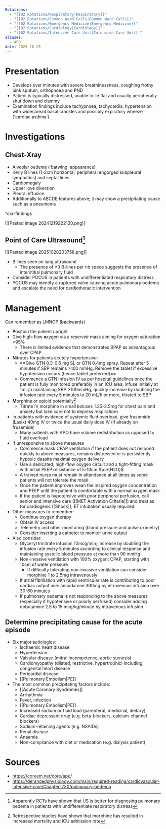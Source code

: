 ```yaml
---
Rotations:
  - "[[02 Rotations/Respiratory|Respiratory]]"
  - "[[02 Rotations/Common Ward Calls|Common Ward Calls]]"
  - "[[02 Rotations/Emergency Medicine|Emergency Medicine]]"
  - "[[02 Rotations/Cardiology|Cardiology]]"
  - "[[02 Rotations/Intensive Care Unit|Intensive Care Unit]]"
aliases:
  - APO
date: 2025-10-28
---
```

# Presentation
- Develops over minutes with severe breathlnessness, coughing frothy pink sputum, orthopnoea and PND
- Patient is typically distressed, unable to lie flat and usually peripherally shut down and clammy
- Examination findings include tachypnoea, tachycardia, hypertension with widespread basal crackles and possibly expiratory wheeze ('cardiac asthma')
# Investigations
## Chest-Xray
- Alveolar oedema ('batwing' appearance)
- Kerly B lines (1-2cm horizontal, peripheral engorged subpleural lymphatics) and septal lines
- Cardiomegaly
- Upper love diversion
- Pleural effusion
- Additionally to ABCDE features above; it may show a precipitating cause such as a pneumonia

^cxr-findings

![[Pasted image 20241219222130.png]]
## Point of Care Ultrasound[^1]
![[Pasted image 20251028203758.png]]
- B lines seen on lung ultrasound
	- The presence of ≥3 B-lines per rib space suggests the presence of interstitial pulmonary fluid
- Consider POCUS in patients with undifferentiated respiratory distress
- POCUS may identify a ruptured valve causing acute pulmonary oedema and escalate the need for cardiothoracic intervention
# Management
Can remember as LMNOP (backwards)
- **P**osition the patient upright
- Give high-flow **o**xygen via a reservoir mask aiming for oxygen saturation >95%
	- There is limited evidence that demonstrates BPAP as advantagous over CPAP
- **N**itrates for patients acutely hypertensive:
	- ==Give GTN 0.3-0.6 mg SL or GTN 0.4mg spray. Repeat after 5 minutes if SBP remains >100 mmHg. Remove the tablet if excessive hypotension occurs (hence tablet preferred)==
	- Commence a GTN infusion IV as per hospital guidelines once the patient is fully monitored preferably in an ICU area; infuse initially at 1mL/h maintaining SBP >100mmHg, quickly increase by doubling the infusion rate every 5 minutes to 20 mL/h or more, titrated to SBP
- **M**orphine or opioid potentially[^2]
	- Titrate IV morphine in small boluses 1.25-2.5mg for chest pain and anxiety but take care not to depress respirations
- In patients with evidence of systemic fluid overload, give frusemide (**L**asix) 40mg IV or twice the usual daily dose IV (if already on frusemide)
	- Many patients with APO have volume redistribution as opposed to fluid overload
- If unresponsive to above measures
	- Commence mask CPAP ventilation if the patient does not respond quickly to above measures, remains distressed or is persistently hypoxic despite maximal oxygen delivery
	- Use a dedicated, high-flow oxygen circuit and a tight-fitting mask with initial PEEP reisistance of 5-10cm $\ce{H2O}$
	- A trained nurse must remain in attendance at all times as some patients will not tolerate the mask
	- Once the patient improves wean the inspired oxygen concentration and PEEP until the patient is comfortable with a normal oxygen mask
	- If the patient is hypotensive with poor peripheral perfusion, call senior and intensive care ([[MET Activation Criteria]]) and treat as for cardiogenic [[Shock]]; ET intubation usually required
- Other measures to remember:
	- Continue oxygen therapy
	- Obtain IV access
	- Telemetry and other monitoring (blood pressure and pulse oximetry)
	- Consider inserting a catheter to monitor urine output
- Also consider:
	- Glyceryl trinitrate infusion 10mcg/min; increase by doubling the infusion rate every 5 minutes according to clinical response and maintaining systolic blood pressure at more than 90 mmHg
	- Non-invasive ventilation with 100% oxygen: CPAP, starting with 10cm of water pressure
		- If difficulty tolerating non-invasive ventilation can consider morphine 1 to 2.5mg intravenously
	- If atrial fibrillation with rapid ventricular rate is contributing to poor cardiac output use: amiodarone 300mg by intravenous infusion over 30-60 minutes
	- If pulmonary oedema is not responding to the above measures (especially if hypotensive or poorly perfused) consider adding dobutamine 2.5 to 15 mcg/kg/minute by intravenous infusion
## Determine precipitating cause for the acute episode
- Six major aetiologies:
	- Ischaemic heart disease
	- Hypertension
	- Valvular disease (mitral incompetence, aortic stenosis)
	- Cardiomyopathy (dilated, restrictive, hypertrophic) including congenital heart disease
	- Pericardial disease
	- [[Pulmonary Embolism|PE]]
- The most common precipitating factors include:
	- [[Acute Coronary Syndromes]]
	- Arrhythmia
	- Fever, infection
	- [[Pulmonary Embolism|PE]]
	- Increased sodium or fluid load (parenteral, medicinal, dietary)
	- Cardiac depressant drug (e.g. beta-blockers, calcium-channel blockers)
	- Sodium-retaining agents (e.g. NSAIDs)
	- Renal disease
	- Anaemia
	- Non-compliance with diet or medication (e.g. dialysis patient)
# Sources
- https://coreem.net/core/ape/
- https://derangedphysiology.com/main/required-reading/cardiovascular-intensive-care/Chapter-230/pulmonary-oedema

[^1]: Apparently RCTs have shown that US is better for diagnosing pulmonary oedema in patients with undifferentiate respiratory distress
[^2]: Retrospective studies have shown that morphine has resulted in increased mortality and ICU admission rate